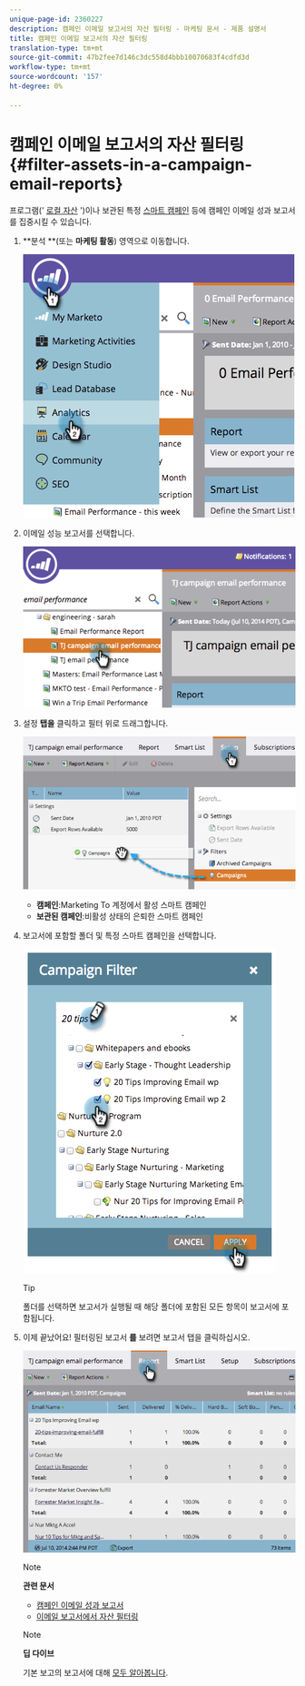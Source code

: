 ```yaml
---
unique-page-id: 2360227
description: 캠페인 이메일 보고서의 자산 필터링 - 마케팅 문서 - 제품 설명서
title: 캠페인 이메일 보고서의 자산 필터링
translation-type: tm+mt
source-git-commit: 47b2fee7d146c3dc558d4bbb10070683f4cdfd3d
workflow-type: tm+mt
source-wordcount: '157'
ht-degree: 0%

---
```



# 캠페인 이메일 보고서의 자산 필터링 {#filter-assets-in-a-campaign-email-reports}

프로그램(&#39; [로컬 자산](../../../../product-docs/reporting/basic-reporting/report-types/campaign-email-performance-report.md) &#39;)이나 보관된 특정 [스마트 캠페인](http://docs.marketo.com/display/docs/smart+campaigns) 등에 캠페인 이메일 성과 보고서를 집중시킬 수 있습니다.

1. **분석 **(또는 **마케팅 활동**) 영역으로 이동합니다.

   ![](assets/image2014-9-16-15-3a57-3a27.png)

1. 이메일 성능 보고서를 선택합니다.

   ![](assets/image2014-9-16-15-3a57-3a31.png)

1. 설정 **탭을** 클릭하고 필터 위로 드래그합니다.

   ![](assets/image2014-9-16-15-3a57-3a35.png)

   * **캠페인**:Marketing To 계정에서 활성 스마트 캠페인
   * **보관된 캠페인**:비활성 상태의 은퇴한 스마트 캠페인

1. 보고서에 포함할 폴더 및 특정 스마트 캠페인을 선택합니다.

   ![](assets/image2014-9-16-15-3a57-3a38.png)

   >[!TIP]
   >
   >폴더를 선택하면 보고서가 실행될 때 해당 폴더에 포함된 모든 항목이 보고서에 포함됩니다.

1. 이제 끝났어요! 필터링된 보고서 **를** 보려면 보고서 탭을 클릭하십시오.

   ![](assets/image2014-9-16-15-3a58-3a10.png)

   >[!NOTE]
   >
   >**관련 문서**
   >
   >    
   >    
   >    * [캠페인 이메일 성과 보고서](../../../../product-docs/reporting/basic-reporting/report-types/campaign-email-performance-report.md)
   >    * [이메일 보고서에서 자산 필터링](filter-assets-in-an-email-report.md)


   >[!NOTE]
   >
   >**딥 다이브**
   >
   >
   >기본 보고의 보고서에 대해 [모두 알아봅니다](http://docs.marketo.com/display/docs/basic+reporting).

